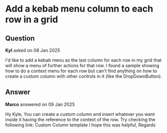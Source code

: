 # Add a kebab menu column to each row in a grid

## Question

**Kyl** asked on 08 Jan 2025

I'd like to add a kebab menu as the last column for each row in my grid that will show a menu of further actions for that row. I found a sample showing how to do a context menu for each row but can't find anything on how to create a custom column with other controls in it (like the DropDownButton).

## Answer

**Marco** answered on 09 Jan 2025

Hy Kyle, You can create a custom column and insert whatever you want inside it having the reference to the context of the row. Try checking the following link: Custom Column template I hope this was helpful, Regards
